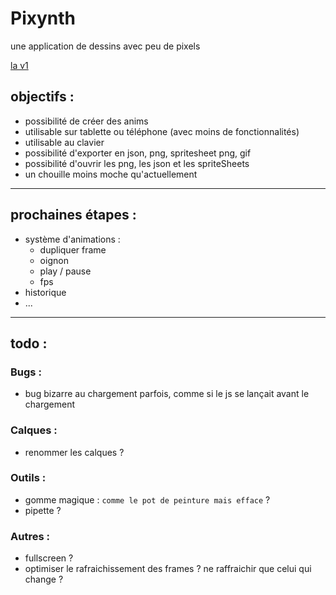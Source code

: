 # Pixynth

une application de dessins avec peu de pixels

[la v1](http://achtaitaipai.free.fr/dessin/)

## objectifs :

- possibilité de créer des anims
- utilisable sur tablette ou téléphone (avec moins de fonctionnalités)
- utilisable au clavier
- possibilité d'exporter en json, png, spritesheet png, gif
- possibilité d'ouvrir les png, les json et les spriteSheets
- un chouille moins moche qu'actuellement

---

## prochaines étapes :

- système d'animations :
  - dupliquer frame
  - oignon
  - play / pause
  - fps
- historique
- ...

---

## todo :

### Bugs :

- bug bizarre au chargement parfois, comme si le js se lançait avant le chargement

### Calques :

- renommer les calques ?

### Outils :

- gomme magique : `comme le pot de peinture mais efface` ?
- pipette ?

### Autres :

- fullscreen ?
- optimiser le rafraichissement des frames ? ne raffraichir que celui qui change ?
